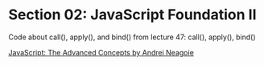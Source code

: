 # Section 02: JavaScript Foundation II
Code about call(), apply(), and bind() from lecture 47: call(), apply(), bind()

[JavaScript: The Advanced Concepts by Andrei Neagoie](https://www.udemy.com/course/advanced-javascript-concepts/)
